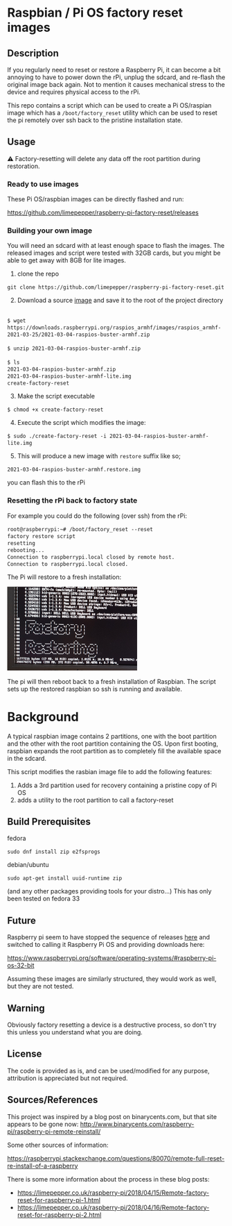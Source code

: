 # Raspbian / Pi OS factory reset images

## Description

If you regularly need to reset or restore a Raspberry Pi, it can become a bit
annoying to have to power down the rPi, unplug the sdcard, and re-flash the
original image back again. Not to mention it causes mechanical stress to the device
and requires physical access to the rPi.

This repo contains a script which can be used to create a Pi OS/raspian image
which has a `/boot/factory_reset` utility which can be used to reset the pi
remotely over ssh back to the pristine installation state.

## Usage

:warning: Factory-resetting will delete any data off the root partition during
restoration.

### Ready to use images

These Pi OS/raspbian images can be directly flashed and run:

https://github.com/limepepper/raspberry-pi-factory-reset/releases

### Building your own image

You will need an sdcard with at least enough space to flash the images. The
released images and script were tested with 32GB cards, but you might be able to
get away with 8GB for lite images.

1. clone the repo

```
git clone https://github.com/limepepper/raspberry-pi-factory-reset.git
```

2. Download a source [image]() and save it to the root of the project directory
```

$ wget https://downloads.raspberrypi.org/raspios_armhf/images/raspios_armhf-2021-03-25/2021-03-04-raspios-buster-armhf.zip

$ unzip 2021-03-04-raspios-buster-armhf.zip

$ ls
2021-03-04-raspios-buster-armhf.zip
2021-03-04-raspios-buster-armhf-lite.img
create-factory-reset
```

3. Make the script executable

```
$ chmod +x create-factory-reset
```

4. Execute the script which modifies the image:

```
$ sudo ./create-factory-reset -i 2021-03-04-raspios-buster-armhf-lite.img
```

5. This will produce a new image with  `restore` suffix like so;

```
2021-03-04-raspios-buster-armhf.restore.img
```
you can flash this to the rPi

### Resetting the rPi back to factory state

For example you could do the following (over ssh) from the rPi:

    root@raspberrypi:~# /boot/factory_reset --reset
    factory restore script
    resetting
    rebooting...
    Connection to raspberrypi.local closed by remote host.
    Connection to raspberrypi.local closed.

The Pi will restore to a fresh installation:

![GitHub Logo](/assets/images/raspi-restore-screenshot_300px.png)

The pi will then reboot back to a fresh installation of Raspbian. The script
sets up the restored raspbian so ssh is running and available.


# Background

A typical raspbian image contains 2 partitions, one with the boot partition
and the other with the root partition containing the OS. Upon first booting,
raspbian expands the root partition as to completely fill the available space
in the sdcard.

This script modifies the rasbian image file to add the following features:

1. Adds a 3rd partition used for recovery containing a pristine copy of Pi OS
2. adds a utility to the root partition to call a factory-reset

Build Prerequisites
-------

fedora

    sudo dnf install zip e2fsprogs

debian/ubuntu

    sudo apt-get install uuid-runtime zip

(and any other packages providing tools for your distro...) This has only been
tested on fedora 33





Future
-----

Raspberry pi seem to have stopped the sequence of releases [here](https://downloads.raspberrypi.org/raspbian/images/) and switched to calling it Raspberry Pi OS and providing downloads
here:

https://www.raspberrypi.org/software/operating-systems/#raspberry-pi-os-32-bit

Assuming these images are similarly structured, they would work as well, but they
are not tested.



Warning
-------

Obviously factory resetting a device is a destructive process, so don't try this
unless you understand what you are doing.

License
-------

The code is provided as is, and can be used/modified for any purpose, attribution
is appreciated but not required.

Sources/References
----

This project was inspired by a blog post on binarycents.com, but that site appears
to be gone now:
http://www.binarycents.com/raspberry-pi/raspberry-pi-remote-reinstall/


Some other sources of information:

https://raspberrypi.stackexchange.com/questions/80070/remote-full-reset-re-install-of-a-raspberry

There is some more information about the process in these blog posts:

* https://limepepper.co.uk/raspberry-pi/2018/04/15/Remote-factory-reset-for-raspberry-pi-1.html
* https://limepepper.co.uk/raspberry-pi/2018/04/16/Remote-factory-reset-for-raspberry-pi-2.html

